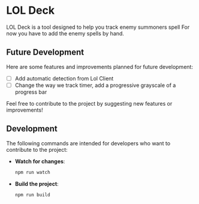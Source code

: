 # LOL Deck
LOL Deck is a tool designed to help you track enemy summoners spell
For now you have to add the enemy spells by hand.

## Future Development

Here are some features and improvements planned for future development:

- [ ] Add automatic detection from Lol Client 
- [ ] Change the way we track timer, add a progressive grayscale of a progress bar 

Feel free to contribute to the project by suggesting new features or improvements!
## Development

The following commands are intended for developers who want to contribute to the project:

- **Watch for changes**: 
    ```sh
    npm run watch
    ```

- **Build the project**: 
    ```sh
    npm run build
    ```